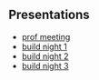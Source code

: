 ## Presentations

- [prof meeting](./pres1/index.html)
- [build night 1](./pres2/index.html)
- [build night 2](./pres3/index.html)
- [build night 3](./pres4/index.pdf)

